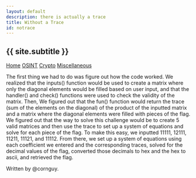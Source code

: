 ```yaml
---
layout: default
description: there is actually a trace
title: Without a Trace
id: notrace
---
```


<link rel="stylesheet" href="writeupcss.css">

<h2>
{{ site.subtitle }}
</h2>

[Home](https://stainedswan.github.io/UIUCTF-2024)
[OSINT](https://stainedswan.github.io/UIUCTF-2024/OSINT)
[Crypto](https://stainedswan.github.io/UIUCTF-2024/Crypto)
[Miscellaneous](https://stainedswan.github.io/UIUCTF-2024/Miscellaneous)

The first thing we had to do was figure out how the code worked. We realized that the inputs() function would be used to create a matrix where only the diagonal elements would be filled based on user input, and that the handler() and check() functions were used to check the validity of the matrix. Then, We figured out that the fun() function would return the trace (sum of the elements on the diagonal) of the product of the inputted matrix and a matrix where the diagonal elements were filled with pieces of the flag. We figured out that the way to solve this challenge would be to create 5 valid matrices and then use the trace to set up a system of equations and solve for each piece of the flag. To make this easy, we inputted 11111, 12111, 11211, 11121, and 11112. From there, we set up a system of equations using each coefficient we entered and the corresponding traces, solved for the decimal values of the flag, converted those decimals to hex and the hex to ascii, and retrieved the flag.

Written by @cornguy.